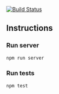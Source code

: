 [![Build Status](https://travis-ci.org/bennyn/node-app.svg?branch=master)](https://travis-ci.org/bennyn/node-app)

## Instructions

### Run server

```bash
npm run server
```

### Run tests

```bash
npm test
```